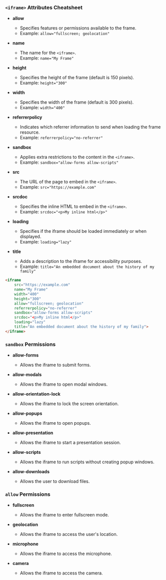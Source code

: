 ### `<iframe>` Attributes Cheatsheet

- **allow**
  - Specifies features or permissions available to the frame.
  - Example: `allow="fullscreen; geolocation"`

- **name**
  - The name for the `<iframe>`.
  - Example: `name="My Frame"`

- **height**
  - Specifies the height of the frame (default is 150 pixels).
  - Example: `height="300"`

- **width**
  - Specifies the width of the frame (default is 300 pixels).
  - Example: `width="400"`

- **referrerpolicy**
  - Indicates which referrer information to send when loading the frame resource.
  - Example: `referrerpolicy="no-referrer"`

- **sandbox**
  - Applies extra restrictions to the content in the `<iframe>`.
  - Example: `sandbox="allow-forms allow-scripts"`

- **src**
  - The URL of the page to embed in the `<iframe>`.
  - Example: `src="https://example.com"`

- **srcdoc**
  - Specifies the inline HTML to embed in the `<iframe>`.
  - Example: `srcdoc="<p>My inline html</p>"`

- **loading**
  - Specifies if the iframe should be loaded immediately or when displayed.
  - Example: `loading="lazy"`

- **title**
  - Adds a description to the iframe for accessibility purposes.
  - Example: `title="An embedded document about the history of my family"`

```html
<iframe 
    src="https://example.com" 
    name="My Frame" 
    width="400" 
    height="300" 
    allow="fullscreen; geolocation" 
    referrerpolicy="no-referrer" 
    sandbox="allow-forms allow-scripts" 
    srcdoc="<p>My inline html</p>" 
    loading="lazy" 
    title="An embedded document about the history of my family">
</iframe>
```

### `sandbox` Permissions

- **allow-forms**
  - Allows the iframe to submit forms.

- **allow-modals**
  - Allows the iframe to open modal windows.

- **allow-orientation-lock**
  - Allows the iframe to lock the screen orientation.

- **allow-popups**
  - Allows the iframe to open popups.

- **allow-presentation**
  - Allows the iframe to start a presentation session.

- **allow-scripts**
  - Allows the iframe to run scripts without creating popup windows.

- **allow-downloads**
  - Allows the user to download files.

### `allow` Permissions

- **fullscreen**
  - Allows the iframe to enter fullscreen mode.

- **geolocation**
  - Allows the iframe to access the user's location.

- **microphone**
  - Allows the iframe to access the microphone.

- **camera**
  - Allows the iframe to access the camera.